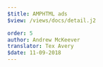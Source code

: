 ```yaml
---
$title: AMPHTML ads
$view: /views/docs/detail.j2

order: 5
author: Andrew McKeever
translator: Tex Avery
$date: 11-09-2018
---
```

